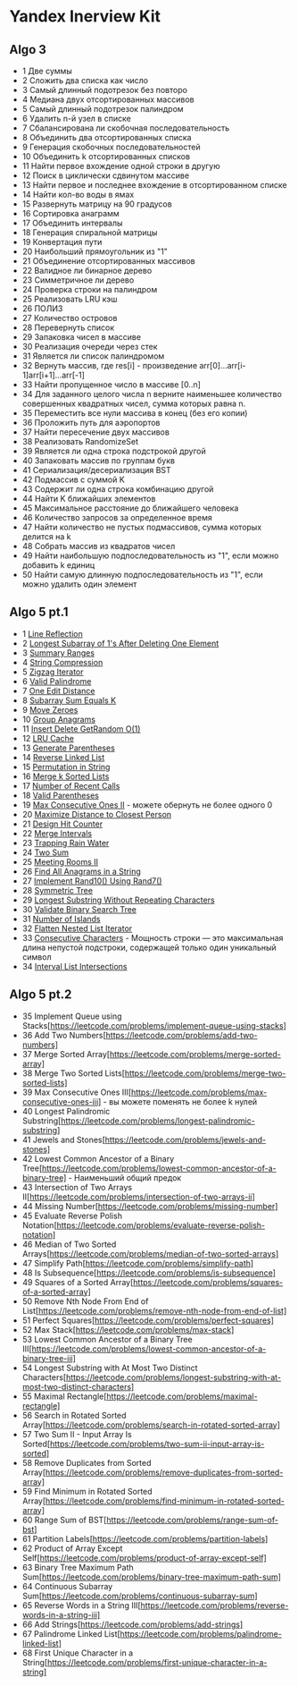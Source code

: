 # Yandex Inerview Kit
## Algo 3
- 1 Две суммы
- 2 Сложить два списка как число
- 3 Самый длинный подотрезок без повторо
- 4 Медиана двух отсортированных массивов
- 5 Самый длинный подотрезок палиндром
- 6 Удалить n-й узел в списке
- 7 Сбалансирована ли скобочная последовательность
- 8 Объединить два отсортированных списка
- 9 Генерация скобочных последовательностей
- 10 Объединить k отсортированных списков
- 11 Найти первое вхождение одной строки в другую
- 12 Поиск в циклически сдвинутом массиве
- 13 Найти первое и последнее вхождение в отсортированном списке
- 14 Найти кол-во воды в ямах
- 15 Развернуть матрицу на 90 градусов
- 16 Сортировка анаграмм
- 17 Объединить интервалы
- 18 Генерация спиральной матрицы
- 19 Конвертация пути
- 20 Наибольший прямоугольник из "1"
- 21 Объединение отсортированных массивов
- 22 Валидное ли бинарное дерево
- 23 Симметричное ли дерево
- 24 Проверка строки на палиндром
- 25 Реализовать LRU кэш
- 26 ПОЛИЗ
- 27 Количество островов
- 28 Перевернуть список
- 29 Запаковка чисел в массиве
- 30 Реализация очереди через стек
- 31 Является ли список палиндромом
- 32 Вернуть массив, где res[i] - произведение arr[0]...arr[i-1]arr[i+1]...arr[-1]
- 33 Найти пропущенное число в массиве [0..n]
- 34 Для заданного целого числа n верните наименьшее количество совершенных квадратных чисел, сумма которых равна n.
- 35 Переместить все нули массива в конец (без его копии)
- 36 Проложить путь для аэропортов
- 37 Найти пересечение двух массивов
- 38 Реализовать RandomizeSet
- 39 Является ли одна строка подстрокой другой
- 40 Запаковать массив по группам букв
- 41 Сериализация/десериализация BST
- 42 Подмассив с суммой K
- 43 Содержит ли одна строка комбинацию другой
- 44 Найти K ближайших элементов
- 45 Максимальное расстояние до ближайшего человека
- 46 Количество запросов за определенное время
- 47 Найти количество не пустых подмассивов, сумма которых делится на k
- 48 Собрать массив из квадратов чисел
- 49 Найти наибольшую подпоследовательность из "1", если можно добавить k единиц
- 50 Найти самую длинную подпоследовательность из "1", если можно удалить один элемент


## Algo 5 pt.1
- 1	[Line Reflection](https://leetcode.com/problems/line-reflection)
- 2	[Longest Subarray of 1's After Deleting One Element](https://leetcode.com/problems/longest-subarray-of-1s-after-deleting-one-element)
- 3	[Summary Ranges](https://leetcode.com/problems/summary-ranges)
- 4	[String Compression](https://leetcode.com/problems/string-compression)
- 5	[Zigzag Iterator](https://leetcode.com/problems/zigzag-iterator)
- 6	[Valid Palindrome](https://leetcode.com/problems/valid-palindrome)
- 7	[One Edit Distance](https://leetcode.com/problems/one-edit-distance)
- 8	[Subarray Sum Equals K](https://leetcode.com/problems/subarray-sum-equals-k)
- 9	[Move Zeroes](https://leetcode.com/problems/move-zeroes)
- 10 [Group Anagrams](https://leetcode.com/problems/group-anagrams)
- 11 [Insert Delete GetRandom O(1)](https://leetcode.com/problems/insert-delete-getrandom-o1)
- 12 [LRU Cache](https://leetcode.com/problems/lru-cache)
- 13 [Generate Parentheses](https://leetcode.com/problems/generate-parentheses)
- 14 [Reverse Linked List](https://leetcode.com/problems/reverse-linked-list)
- 15 [Permutation in String](https://leetcode.com/problems/permutation-in-string)
- 16 [Merge k Sorted Lists](https://leetcode.com/problems/merge-k-sorted-lists)
- 17 [Number of Recent Calls](https://leetcode.com/problems/number-of-recent-calls)
- 18 [Valid Parentheses](https://leetcode.com/problems/valid-parentheses)
- 19 [Max Consecutive Ones II](https://leetcode.com/problems/max-consecutive-ones-ii) - можете обернуть не более одного 0
- 20 [Maximize Distance to Closest Person](https://leetcode.com/problems/maximize-distance-to-closest-person)
- 21 [Design Hit Counter](https://leetcode.com/problems/design-hit-counter)
- 22 [Merge Intervals](https://leetcode.com/problems/merge-intervals)
- 23 [Trapping Rain Water](https://leetcode.com/problems/trapping-rain-water)
- 24 [Two Sum](https://leetcode.com/problems/two-sum)
- 25 [Meeting Rooms II](https://leetcode.com/problems/meeting-rooms-ii)
- 26 [Find All Anagrams in a String](https://leetcode.com/problems/find-all-anagrams-in-a-string)
- 27 [Implement Rand10() Using Rand7()](https://leetcode.com/problems/implement-rand10-using-rand7)
- 28 [Symmetric Tree](https://leetcode.com/problems/symmetric-tree)
- 29 [Longest Substring Without Repeating Characters](https://leetcode.com/problems/longest-substring-without-repeating-characters)
- 30 [Validate Binary Search Tree](https://leetcode.com/problems/validate-binary-search-tree)
- 31 [Number of Islands](https://leetcode.com/problems/number-of-islands)
- 32 [Flatten Nested List Iterator](https://leetcode.com/problems/flatten-nested-list-iterator)
- 33 [Consecutive Characters](https://leetcode.com/problems/consecutive-characters) - Мощность строки — это максимальная длина непустой подстроки, содержащей только один уникальный символ
- 34 [Interval List Intersections](https://leetcode.com/problems/interval-list-intersections)

## Algo 5 pt.2
- 35	Implement Queue using Stacks[https://leetcode.com/problems/implement-queue-using-stacks]
- 36	Add Two Numbers[https://leetcode.com/problems/add-two-numbers]
- 37	Merge Sorted Array[https://leetcode.com/problems/merge-sorted-array]
- 38	Merge Two Sorted Lists[https://leetcode.com/problems/merge-two-sorted-lists]
- 39	Max Consecutive Ones III[https://leetcode.com/problems/max-consecutive-ones-iii] - вы можете поменять не более k нулей
- 40	Longest Palindromic Substring[https://leetcode.com/problems/longest-palindromic-substring]
- 41	Jewels and Stones[https://leetcode.com/problems/jewels-and-stones]
- 42	Lowest Common Ancestor of a Binary Tree[https://leetcode.com/problems/lowest-common-ancestor-of-a-binary-tree] - Наименьший общий предок
- 43	Intersection of Two Arrays II[https://leetcode.com/problems/intersection-of-two-arrays-ii]
- 44	Missing Number[https://leetcode.com/problems/missing-number]
- 45	Evaluate Reverse Polish Notation[https://leetcode.com/problems/evaluate-reverse-polish-notation]
- 46	Median of Two Sorted Arrays[https://leetcode.com/problems/median-of-two-sorted-arrays]
- 47	Simplify Path[https://leetcode.com/problems/simplify-path]
- 48	Is Subsequence[https://leetcode.com/problems/is-subsequence]
- 49	Squares of a Sorted Array[https://leetcode.com/problems/squares-of-a-sorted-array]
- 50	Remove Nth Node From End of List[https://leetcode.com/problems/remove-nth-node-from-end-of-list]
- 51	Perfect Squares[https://leetcode.com/problems/perfect-squares]
- 52	Max Stack[https://leetcode.com/problems/max-stack]
- 53	Lowest Common Ancestor of a Binary Tree III[https://leetcode.com/problems/lowest-common-ancestor-of-a-binary-tree-iii]
- 54	Longest Substring with At Most Two Distinct Characters[https://leetcode.com/problems/longest-substring-with-at-most-two-distinct-characters]
- 55	Maximal Rectangle[https://leetcode.com/problems/maximal-rectangle]
- 56	Search in Rotated Sorted Array[https://leetcode.com/problems/search-in-rotated-sorted-array]
- 57	Two Sum II - Input Array Is Sorted[https://leetcode.com/problems/two-sum-ii-input-array-is-sorted]
- 58	Remove Duplicates from Sorted Array[https://leetcode.com/problems/remove-duplicates-from-sorted-array]
- 59	Find Minimum in Rotated Sorted Array[https://leetcode.com/problems/find-minimum-in-rotated-sorted-array]
- 60	Range Sum of BST[https://leetcode.com/problems/range-sum-of-bst]
- 61	Partition Labels[https://leetcode.com/problems/partition-labels]
- 62	Product of Array Except Self[https://leetcode.com/problems/product-of-array-except-self]
- 63	Binary Tree Maximum Path Sum[https://leetcode.com/problems/binary-tree-maximum-path-sum]
- 64	Continuous Subarray Sum[https://leetcode.com/problems/continuous-subarray-sum]
- 65	Reverse Words in a String III[https://leetcode.com/problems/reverse-words-in-a-string-iii]
- 66	Add Strings[https://leetcode.com/problems/add-strings]
- 67	Palindrome Linked List[https://leetcode.com/problems/palindrome-linked-list]
- 68	First Unique Character in a String[https://leetcode.com/problems/first-unique-character-in-a-string]

